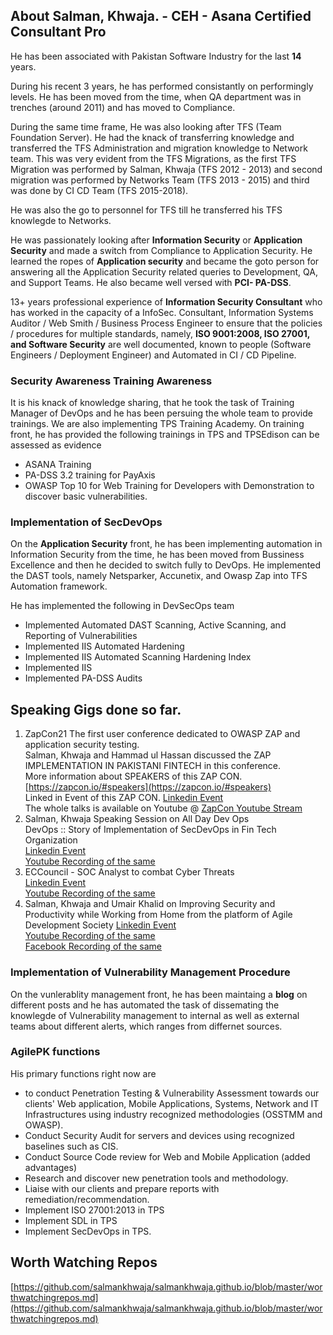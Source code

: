 
##  About Salman, Khwaja. - CEH - Asana Certified Consultant Pro

He has been associated with Pakistan Software Industry for the last **14** years. 

During his recent 3 years, he has performed consistantly on performingly levels. He has been moved from the time, when QA department was in trenches (around 2011) and has moved to Compliance. 

During the same time frame, He was also looking after TFS (Team Foundation Server). He had the knack of transferring knowledge and transferred the  TFS Administration and migration knowledge to Network team. This was very evident from the TFS Migrations, as the first TFS Migration was performed by Salman, Khwaja (TFS 2012 - 2013) and second migration was performed by Networks Team (TFS 2013 - 2015) and third was done by CI CD Team (TFS 2015-2018). 

He was also the go to personnel for TFS till he transferred his TFS knowlegde to Networks.

He was passionately looking after **Information Security** or **Application Security** and made a switch from Compliance to Application Security. He learned the ropes of **Application security** and became the goto person for answering all the Application Security related queries to Development, QA, and Support Teams. He also became well versed with **PCI- PA-DSS**. 

13+ years professional experience of **Information Security Consultant** who has worked in the capacity of a InfoSec. Consultant, Information Systems Auditor / Web Smith / Business Process Engineer to ensure that the policies / procedures for multiple standards, namely, **ISO 9001:2008, ISO 27001, and Software Security** are well documented, known to people (Software Engineers / Deployment Engineer) and Automated in CI / CD Pipeline. 

### Security Awareness Training Awareness  
It is his knack of knowledge sharing, that he took the task of Training Manager of DevOps and he has been persuing the whole team to provide trainings. We are also implementing TPS Training Academy. On training front, he has provided the following trainings in TPS and TPSEdison can be assessed as evidence

- ASANA Training
- PA-DSS 3.2 training for PayAxis
- OWASP Top 10 for Web Training for Developers with Demonstration to discover basic vulnerabilities.


### Implementation of SecDevOps
On the  **Application Security** front, he has been implementing automation in Information Security from the time, he has been moved from Bussiness Excellence and then he decided to switch fully to DevOps. He implemented the DAST tools, namely Netsparker, Accunetix, and Owasp Zap into TFS Automation framework. 

He has implemented the following in DevSecOps team 

- Implemented Automated DAST Scanning, Active Scanning, and Reporting of Vulnerabilities
- Implemented IIS Automated Hardening
- Implemented IIS Automated Scanning Hardening Index
- Implemented IIS 
- Implemented PA-DSS Audits


## Speaking Gigs done so far. 
1. ZapCon21 
The first user conference dedicated to OWASP ZAP and application security testing. <br>
Salman, Khwaja and Hammad ul Hassan discussed the ZAP IMPLEMENTATION IN PAKISTANI FINTECH in this conference. <br>
More information about SPEAKERS of this ZAP CON. [https://zapcon.io/#speakers](https://zapcon.io/#speakers) <br>
Linked in Event of this ZAP CON. [Linkedin Event](https://www.linkedin.com/events/zapcon20216774925481373425664/) <br>
The whole talks is available on Youtube @ [ZapCon Youtube Stream](https://www.youtube.com/watch?v=xlt---D9I3w?t=2h56m54s)
2. Salman, Khwaja Speaking Session on All Day Dev Ops  <br>
DevOps :: Story of Implementation of SecDevOps in Fin Tech Organization <br>
[Linkedin Event](https://www.linkedin.com/events/alldaydevops-startingon/) <br>
[Youtube Recording of the same](https://www.youtube.com/watch?v=4jFiTTopeCg&t=2h00m29s)
3. ECCouncil - SOC Analyst to combat Cyber Threats<br>
[Linkedin Event](https://www.linkedin.com/events/eccouncil-socanalysttocombatcyberthreats/) <br>
[Youtube Recording of the same](https://www.youtube.com/watch?v=BtHOuOv6lFI) <br>
4. Salman, Khwaja and Umair Khalid on Improving Security and Productivity while Working from Home from the platform of Agile Development Society
[Linkedin Event](https://www.linkedin.com/events/6655858857274810368/) <br>
[Youtube Recording of the same](https://www.youtube.com/watch?v=mzFm6Y65Kag&feature=youtu.be&t=35m) <br>
[Facebook Recording of the same](https://m.facebook.com/story.php?story_fbid=524085068255058&id=1487226818214322) <br>


### Implementation of Vulnerability Management Procedure

On the vunlerablity management front, he has been maintaing a **blog** on different posts and he has automated the task of dissemating the knowlegde of Vulnerability management to internal as well as external teams about different alerts, which ranges from differnet sources. 

### AgilePK functions
  
His primary functions right now are 
- to conduct Penetration Testing & Vulnerability Assessment towards our clients' Web application, Mobile Applications, Systems, Network and IT Infrastructures using industry recognized methodologies (OSSTMM and OWASP).
- Conduct Security Audit for servers and devices using recognized baselines such as CIS.
- Conduct Source Code review for Web and Mobile Application (added advantages)
- Research and discover new penetration tools and methodology.
- Liaise with our clients and prepare reports with remediation/recommendation.
- Implement ISO 27001:2013 in TPS
- Implement SDL in TPS
- Implement SecDevOps in TPS.

## Worth Watching Repos
[https://github.com/salmankhwaja/salmankhwaja.github.io/blob/master/worthwatchingrepos.md](https://github.com/salmankhwaja/salmankhwaja.github.io/blob/master/worthwatchingrepos.md)

